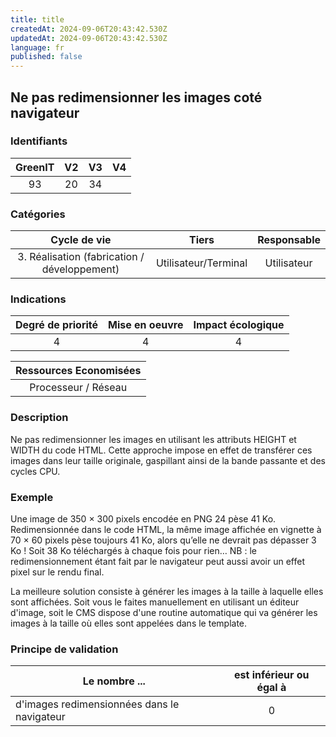 ```yaml
---
title: title
createdAt: 2024-09-06T20:43:42.530Z
updatedAt: 2024-09-06T20:43:42.530Z
language: fr
published: false
---
```

## Ne pas redimensionner les images coté navigateur

### Identifiants

| GreenIT |  V2  |  V3  |  V4  |
|:-------:|:----:|:----:|:----:|
|  93    | 20  | 34  |      |

### Catégories

| Cycle de vie |  Tiers  |  Responsable  |
|:---------:|:----:|:----:|
| 3. Réalisation (fabrication / développement) | Utilisateur/Terminal | Utilisateur |

### Indications

| Degré de priorité |      Mise en oeuvre       |  Impact écologique    |
|:-------------------:|:-------------------------:|:---------------------:|
| 4 | 4 | 4 |

|Ressources Economisées                                      |
|:----------------------------------------------------------:|
|  Processeur / Réseau  |

### Description

Ne pas redimensionner les images en utilisant les attributs HEIGHT et WIDTH du code HTML. Cette approche impose en effet de transférer ces images dans leur taille originale, gaspillant ainsi de la bande passante et des cycles CPU.

### Exemple

Une image de 350 × 300 pixels encodée en PNG 24 pèse 41 Ko. Redimensionnée dans le code HTML, la même image affichée en vignette à 70 × 60 pixels pèse toujours 41 Ko, alors qu’elle ne devrait pas dépasser 3 Ko ! Soit 38 Ko téléchargés à chaque fois pour rien… NB : le redimensionnement étant fait par le navigateur peut aussi avoir un effet pixel sur le rendu final.

La meilleure solution consiste à générer les images à la taille à laquelle elles sont affichées. Soit vous le faites manuellement en utilisant un éditeur d'image, soit le CMS dispose d'une routine automatique qui va générer les images à la taille où elles sont appelées dans le template.

### Principe de validation

| Le nombre ...     | est inférieur ou égal à   |  
|-------------------|:-------------------------:|
|  d'images redimensionnées dans le navigateur  | 0  |
